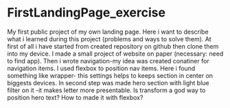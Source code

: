 # FirstLandingPage_exercise
My first public project of my own landing page.
Here i want to describe what i learned during this project (problems and ways to solve them). 
At first of all i have started from created repository on github then clone them into my device.
I made a small project of website on paper (necessary: need to find app).
Then i wrote navigation-my idea was created conatiner for navigation items.
I used flexbox to position nav items.
Here i found something like wrapper- this settings helps to keeps section in center on biggests devices.
In second step was made hero section with light blue filter on it -it makes letter more presentable. 
Is transform a god way to position hero text? How to made it with flexbox?